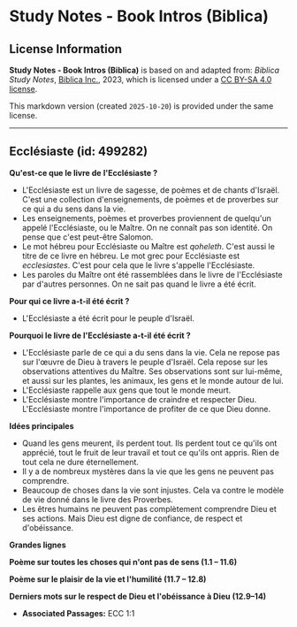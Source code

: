 # Study Notes - Book Intros (Biblica)

## License Information

**Study Notes - Book Intros (Biblica)** is based on and adapted from: _Biblica Study Notes_, [Biblica Inc.](https://www.biblica.com/), 2023, which is licensed under a [CC BY-SA 4.0 license](https://creativecommons.org/licenses/by-sa/4.0/legalcode.en).

This markdown version (created `2025-10-20`) is provided under the same license.



--------------------------------

## Ecclésiaste (id: 499282)

**Qu'est\-ce que le livre de** **l'Ecclésiaste ?**

* L'Ecclésiaste est un livre de sagesse, de poèmes et de chants d'Israël. C'est une collection d'enseignements, de poèmes et de proverbes sur ce qui a du sens dans la vie.
* Les enseignements, poèmes et proverbes proviennent de quelqu'un appelé l'Ecclésiaste, ou le Maître. On ne connaît pas son identité. On pense que c'est peut\-être Salomon.
* Le mot hébreu pour Ecclésiaste ou Maître est *qoheleth*. C'est aussi le titre de ce livre en hébreu. Le mot grec pour Ecclésiaste est *ecclesiastes*. C'est pour cela que le livre s'appelle l'Ecclésiaste.
* Les paroles du Maître ont été rassemblées dans le livre de l'Ecclésiaste par d'autres personnes. On ne sait pas quand le livre a été écrit.

**Pour qui ce livre a\-t\-il été écrit ?**

* L'Ecclésiaste a été écrit pour le peuple d'Israël.

**Pourquoi le livre de l'Ecclésiaste a\-t\-il été écrit ?**

* L'Ecclésiaste parle de ce qui a du sens dans la vie. Cela ne repose pas sur l'œuvre de Dieu à travers le peuple d'Israël. Cela repose sur les observations attentives du Maître. Ses observations sont sur lui\-même, et aussi sur les plantes, les animaux, les gens et le monde autour de lui.
* L'Ecclésiaste rappelle aux gens que tout le monde meurt.
* L'Ecclésiaste montre l'importance de craindre et respecter Dieu. L'Ecclésiaste montre l'importance de profiter de ce que Dieu donne.

**Idées principales**

* Quand les gens meurent, ils perdent tout. Ils perdent tout ce qu'ils ont apprécié, tout le fruit de leur travail et tout ce qu'ils ont appris. Rien de tout cela ne dure éternellement.
* Il y a de nombreux mystères dans la vie que les gens ne peuvent pas comprendre.
* Beaucoup de choses dans la vie sont injustes. Cela va contre le modèle de vie donné dans le livre des Proverbes.
* Les êtres humains ne peuvent pas complètement comprendre Dieu et ses actions. Mais Dieu est digne de confiance, de respect et d'obéissance.

**Grandes lignes**

**Poème sur toutes les choses qui n'ont pas de sens (1\.1 – 11\.6\)**

**Poème sur le plaisir de la vie et l'humilité (11\.7 – 12\.8\)**

**Derniers mots sur le respect de Dieu et l'obéissance à Dieu (12\.9–14\)**

* **Associated Passages:** ECC 1:1

